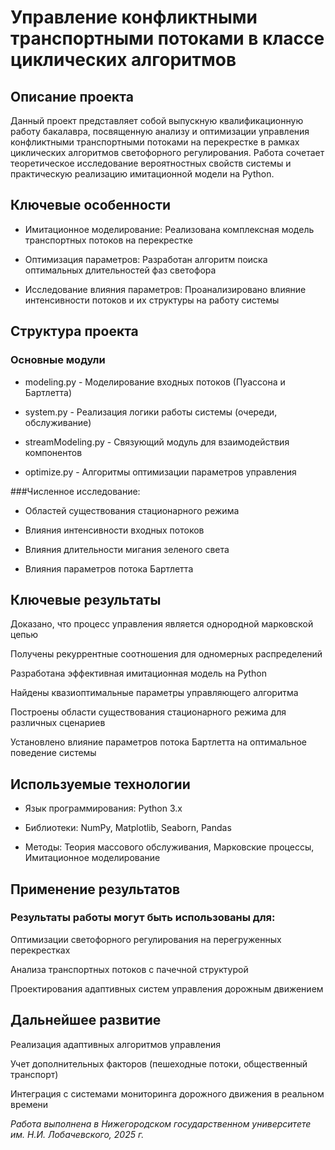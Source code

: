 # Управление конфликтными транспортными потоками в классе циклических алгоритмов
## Описание проекта
Данный проект представляет собой выпускную квалификационную работу бакалавра, посвященную анализу и оптимизации управления конфликтными транспортными потоками на перекрестке в рамках циклических алгоритмов светофорного регулирования. Работа сочетает теоретическое исследование вероятностных свойств системы и практическую реализацию имитационной модели на Python.

## Ключевые особенности
- Имитационное моделирование: Реализована комплексная модель транспортных потоков на перекрестке

- Оптимизация параметров: Разработан алгоритм поиска оптимальных длительностей фаз светофора

- Исследование влияния параметров: Проанализировано влияние интенсивности потоков и их структуры на работу системы

## Структура проекта
### Основные модули
- modeling.py - Моделирование входных потоков (Пуассона и Бартлетта)

- system.py - Реализация логики работы системы (очереди, обслуживание)

- streamModeling.py - Связующий модуль для взаимодействия компонентов

- optimize.py - Алгоритмы оптимизации параметров управления

###Численное исследование:

- Областей существования стационарного режима

- Влияния интенсивности входных потоков

- Влияния длительности мигания зеленого света

- Влияния параметров потока Бартлетта

## Ключевые результаты
Доказано, что процесс управления является однородной марковской цепью

Получены рекуррентные соотношения для одномерных распределений

Разработана эффективная имитационная модель на Python

Найдены квазиоптимальные параметры управляющего алгоритма

Построены области существования стационарного режима для различных сценариев

Установлено влияние параметров потока Бартлетта на оптимальное поведение системы

## Используемые технологии
- Язык программирования: Python 3.x

- Библиотеки: NumPy, Matplotlib, Seaborn, Pandas

- Методы: Теория массового обслуживания, Марковские процессы, Имитационное моделирование
  
## Применение результатов
### Результаты работы могут быть использованы для:

Оптимизации светофорного регулирования на перегруженных перекрестках

Анализа транспортных потоков с пачечной структурой

Проектирования адаптивных систем управления дорожным движением

## Дальнейшее развитие
Реализация адаптивных алгоритмов управления

Учет дополнительных факторов (пешеходные потоки, общественный транспорт)

Интеграция с системами мониторинга дорожного движения в реальном времени

_Работа выполнена в Нижегородском государственном университете им. Н.И. Лобачевского, 2025 г._

